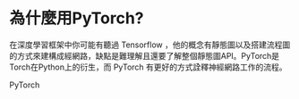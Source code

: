# 為什麼用PyTorch?
在深度學習框架中你可能有聽過 Tensorflow ，他的概念有靜態圖以及搭建流程圖的方式來建構成經網路，缺點是難理解且還要了解整個靜態圖API。PyTorch是Torch在Python上的衍生，而 PyTorch 有更好的方式詮釋神經網路工作的流程。

PyTorch